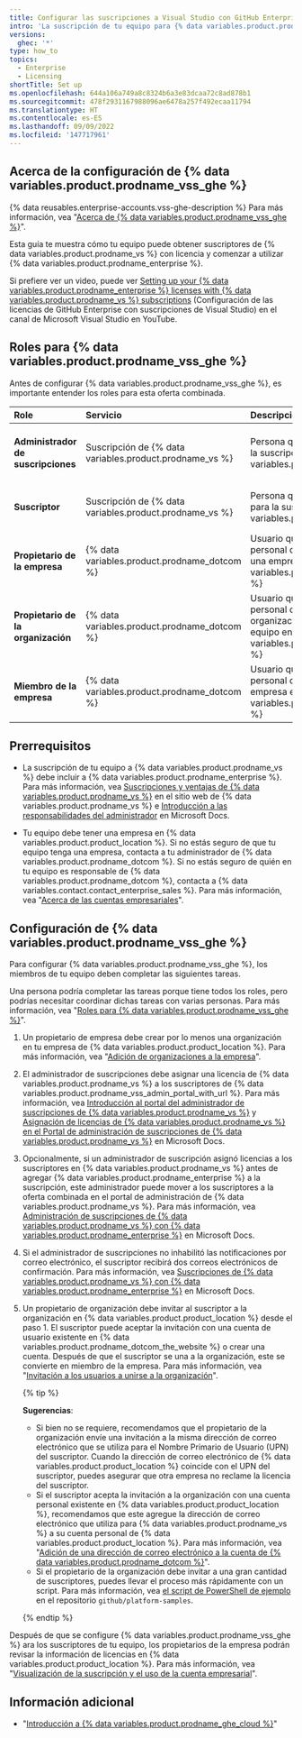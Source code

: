 ```yaml
---
title: Configurar las suscripciones a Visual Studio con GitHub Enterprise
intro: 'La suscripción de tu equipo para {% data variables.product.prodname_vs %} también puede proporcionar acceso a {% data variables.product.prodname_enterprise %}.'
versions:
  ghec: '*'
type: how_to
topics:
  - Enterprise
  - Licensing
shortTitle: Set up
ms.openlocfilehash: 644a106a749a8c8324b6a3e83dcaa72c8ad878b1
ms.sourcegitcommit: 478f2931167988096ae6478a257f492ecaa11794
ms.translationtype: HT
ms.contentlocale: es-ES
ms.lasthandoff: 09/09/2022
ms.locfileid: '147717961'
---
```

## Acerca de la configuración de {% data variables.product.prodname_vss_ghe %}

{% data reusables.enterprise-accounts.vss-ghe-description %} Para más información, vea "[Acerca de {% data variables.product.prodname_vss_ghe %}](/billing/managing-licenses-for-visual-studio-subscriptions-with-github-enterprise/about-visual-studio-subscriptions-with-github-enterprise)".

Esta guía te muestra cómo tu equipo puede obtener suscriptores de {% data variables.product.prodname_vs %} con licencia y comenzar a utilizar {% data variables.product.prodname_enterprise %}.

Si prefiere ver un video, puede ver [Setting up your {% data variables.product.prodname_enterprise %} licenses with {% data variables.product.prodname_vs %} subscriptions](https://www.youtube.com/watch?v=P_zBgp_BE_I) (Configuración de las licencias de GitHub Enterprise con suscripciones de Visual Studio) en el canal de Microsoft Visual Studio en YouTube.

## Roles para {% data variables.product.prodname_vss_ghe %}

Antes de configurar {% data variables.product.prodname_vss_ghe %}, es importante entender los roles para esta oferta combinada.

| Role | Servicio | Descripción | Más información |
| :- | :- | :- | :- |
| **Administrador de suscripciones** | Suscripción de {% data variables.product.prodname_vs %} | Persona que asigna licencias para la suscripción de {% data variables.product.prodname_vs %} | [Información general sobre las responsabilidades del administrador](https://docs.microsoft.com/en-us/visualstudio/subscriptions/admin-responsibilities) en Microsoft Docs |
| **Suscriptor** | Suscripción de {% data variables.product.prodname_vs %} | Persona que utiliza una licencia para la suscripción a {% data variables.product.prodname_vs %} | [Documentación de Suscripciones de Visual Studio](https://docs.microsoft.com/en-us/visualstudio/subscriptions/) en Microsoft Docs |
| **Propietario de la empresa** | {% data variables.product.prodname_dotcom %} | Usuario que tiene una cuenta personal que es administradora de una empresa en {% data variables.product.product_location %} | "[Roles en una empresa](/admin/user-management/managing-users-in-your-enterprise/roles-in-an-enterprise#enterprise-owner)" |
| **Propietario de la organización** | {% data variables.product.prodname_dotcom %} | Usuario que tiene una cuenta personal que es propietaria de una organización en la empresa de tu equipo en {% data variables.product.product_location %} | "[Roles en una organización](/organizations/managing-peoples-access-to-your-organization-with-roles/roles-in-an-organization#organization-owners)" |
| **Miembro de la empresa** | {% data variables.product.prodname_dotcom %} | Usuario que tiene una cuenta personal que es miembro de una empresa en {% data variables.product.product_location %} | "[Roles en una empresa](/admin/user-management/managing-users-in-your-enterprise/roles-in-an-enterprise#enterprise-members)"  |

## Prerrequisitos

- La suscripción de tu equipo a {% data variables.product.prodname_vs %} debe incluir a {% data variables.product.prodname_enterprise %}. Para más información, vea [Suscripciones y ventajas de {% data variables.product.prodname_vs %}](https://visualstudio.microsoft.com/subscriptions/) en el sitio web de {% data variables.product.prodname_vs %} e [Introducción a las responsabilidades del administrador](https://docs.microsoft.com/en-us/visualstudio/subscriptions/admin-responsibilities) en Microsoft Docs.
 
 - Tu equipo debe tener una empresa en {% data variables.product.product_location %}. Si no estás seguro de que tu equipo tenga una empresa, contacta a tu administrador de {% data variables.product.prodname_dotcom %}. Si no estás seguro de quién en tu equipo es responsable de {% data variables.product.prodname_dotcom %}, contacta a {% data variables.contact.contact_enterprise_sales %}. Para más información, vea "[Acerca de las cuentas empresariales](/admin/overview/about-enterprise-accounts)".

## Configuración de {% data variables.product.prodname_vss_ghe %}

Para configurar {% data variables.product.prodname_vss_ghe %}, los miembros de tu equipo deben completar las siguientes tareas.

Una persona podría completar las tareas porque tiene todos los roles, pero podrías necesitar coordinar dichas tareas con varias personas. Para más información, vea "[Roles para {% data variables.product.prodname_vss_ghe %}](#roles-for-visual-studio-subscriptions-with-github-enterprise)".

1. Un propietario de empresa debe crear por lo menos una organización en tu empresa de {% data variables.product.product_location %}. Para más información, vea "[Adición de organizaciones a la empresa](/admin/user-management/managing-organizations-in-your-enterprise/adding-organizations-to-your-enterprise)".

1. El administrador de suscripciones debe asignar una licencia de {% data variables.product.prodname_vs %} a los suscriptores de {% data variables.product.prodname_vss_admin_portal_with_url %}. Para más información, vea [Introducción al portal del administrador de suscripciones de {% data variables.product.prodname_vs %}](https://docs.microsoft.com/en-us/visualstudio/subscriptions/using-admin-portal) y [Asignación de licencias de {% data variables.product.prodname_vs %} en el Portal de administración de suscripciones de {% data variables.product.prodname_vs %}](https://docs.microsoft.com/en-us/visualstudio/subscriptions/assign-license) en Microsoft Docs.

1. Opcionalmente, si un administrador de suscripción asignó licencias a los suscriptores en {% data variables.product.prodname_vs %} antes de agregar {% data variables.product.prodname_enterprise %} a la suscripción, este administrador puede mover a los suscriptores a la oferta combinada en el portal de administración de {% data variables.product.prodname_vs %}. Para más información, vea [Administración de suscripciones de {% data variables.product.prodname_vs %} con {% data variables.product.prodname_enterprise %}](https://docs.microsoft.com/en-us/visualstudio/subscriptions/assign-github#moving-to-visual-studio-with-github-enterprise) en Microsoft Docs.

1. Si el administrador de suscripciones no inhabilitó las notificaciones por correo electrónico, el suscriptor recibirá dos correos electrónicos de confirmación. Para más información, vea [Suscripciones de {% data variables.product.prodname_vs %} con {% data variables.product.prodname_enterprise %}](https://docs.microsoft.com/en-us/visualstudio/subscriptions/access-github#what-is-the-visual-studio-subscription-with-github-enterprise-setup-process) en Microsoft Docs.

1. Un propietario de organización debe invitar al suscriptor a la organización en {% data variables.product.product_location %} desde el paso 1. El suscriptor puede aceptar la invitación con una cuenta de usuario existente en {% data variables.product.prodname_dotcom_the_website %} o crear una cuenta. Después de que el suscriptor se una a la organización, este se convierte en miembro de la empresa. Para más información, vea "[Invitación a los usuarios a unirse a la organización](/organizations/managing-membership-in-your-organization/inviting-users-to-join-your-organization)".

   {% tip %}

   **Sugerencias**:

   - Si bien no se requiere, recomendamos que el propietario de la organización envíe una invitación a la misma dirección de correo electrónico que se utiliza para el Nombre Primario de Usuario (UPN) del suscriptor. Cuando la dirección de correo electrónico de {% data variables.product.product_location %} coincide con el UPN del suscriptor, puedes asegurar que otra empresa no reclame la licencia del suscriptor.
   - Si el suscriptor acepta la invitación a la organización con una cuenta personal existente en {% data variables.product.product_location %}, recomendamos que este agregue la dirección de correo electrónico que utiliza para {% data variables.product.prodname_vs %} a su cuenta personal de {% data variables.product.product_location %}. Para más información, vea "[Adición de una dirección de correo electrónico a la cuenta de {% data variables.product.prodname_dotcom %}](/account-and-profile/setting-up-and-managing-your-personal-account-on-github/managing-email-preferences/adding-an-email-address-to-your-github-account)".
   - Si el propietario de la organización debe invitar a una gran cantidad de suscriptores, puedes llevar el proceso más rápidamente con un script. Para más información, vea [el script de PowerShell de ejemplo](https://github.com/github/platform-samples/blob/master/api/powershell/invite_members_to_org.ps1) en el repositorio `github/platform-samples`.

    {% endtip %}

Después de que se configure {% data variables.product.prodname_vss_ghe %} ara los suscriptores de tu equipo, los propietarios de la empresa podrán revisar la información de licencias en {% data variables.product.product_location %}. Para más información, vea "[Visualización de la suscripción y el uso de la cuenta empresarial](/billing/managing-billing-for-your-github-account/viewing-the-subscription-and-usage-for-your-enterprise-account)".

## Información adicional

- "[Introducción a {% data variables.product.prodname_ghe_cloud %}](/get-started/onboarding/getting-started-with-github-enterprise-cloud)"
